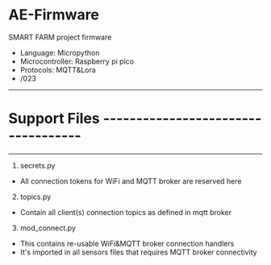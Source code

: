 # AE-Firmware
SMART FARM project firmware
  - Language: Micropython
  - Microcontroller: Raspberry pi pico
  - Protocols: MQTT&Lora
  - /023
    
----------------
# Support Files -----------------------------------
----------------
1) secrets.py
  - All connection tokens for WiFi and MQTT broker are reserved here
2) topics.py
  - Contain all client(s) connection topics as defined in mqtt broker
3) mod_connect.py
  - This contains re-usable WiFi&MQTT broker connection handlers
  - It's imported in all sensors files that requires MQTT broker connectivity
